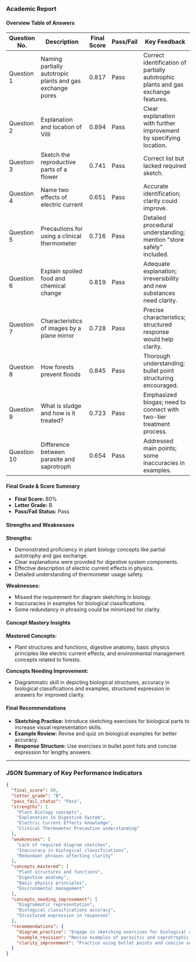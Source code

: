 ### Academic Report

#### Overview Table of Answers

| Question No. | Description | Final Score | Pass/Fail | Key Feedback |
|--------------|-------------|-------------|-----------|--------------|
| Question 1   | Naming partially autotropic plants and gas exchange pores | 0.817 | Pass | Correct identification of partially autotrophic plants and gas exchange features. |
| Question 2   | Explanation and location of Villi | 0.894 | Pass | Clear explanation with further improvement by specifying location. |
| Question 3   | Sketch the reproductive parts of a flower | 0.741 | Pass | Correct list but lacked required sketch. |
| Question 4   | Name two effects of electric current | 0.651 | Pass | Accurate identification; clarity could improve. |
| Question 5   | Precautions for using a clinical thermometer | 0.716 | Pass | Detailed procedural understanding; mention "store safely" included. |
| Question 6   | Explain spoiled food and chemical change | 0.819 | Pass | Adequate explanation; irreversibility and new substances need clarity. |
| Question 7   | Characteristics of images by a plane mirror | 0.728 | Pass | Precise characteristics; structured response would help clarity. |
| Question 8   | How forests prevent floods | 0.845 | Pass | Thorough understanding; bullet point structuring encouraged. |
| Question 9   | What is sludge and how is it treated? | 0.723 | Pass | Emphasized biogas; need to connect with two-tier treatment process. |
| Question 10  | Difference between parasite and saprotroph | 0.654 | Pass | Addressed main points; some inaccuracies in examples. |

#### Final Grade & Score Summary
- **Final Score:** 80%
- **Letter Grade:** B
- **Pass/Fail Status:** Pass

#### Strengths and Weaknesses

**Strengths:**
- Demonstrated proficiency in plant biology concepts like partial autotrophy and gas exchange.
- Clear explanations were provided for digestive system components.
- Effective description of electric current effects in physics.
- Detailed understanding of thermometer usage safety.

**Weaknesses:**
- Missed the requirement for diagram sketching in biology.
- Inaccuracies in examples for biological classifications.
- Some redundancy in phrasing could be minimized for clarity.

#### Concept Mastery Insights

**Mastered Concepts:**
- Plant structures and functions, digestive anatomy, basic physics principles like electric current effects, and environmental management concepts related to forests.

**Concepts Needing Improvement:**
- Diagrammatic skill in depicting biological structures, accuracy in biological classifications and examples, structured expression in answers for improved clarity.

#### Final Recommendations
- **Sketching Practice:** Introduce sketching exercises for biological parts to increase visual representation skills.
- **Example Review:** Revise and quiz on biological examples for better accuracy.
- **Response Structure:** Use exercises in bullet point lists and concise expression for lengthy answers.

---

### JSON Summary of Key Performance Indicators

```json
{
  "final_score": 80,
  "letter_grade": "B",
  "pass_fail_status": "Pass",
  "strengths": [
    "Plant Biology concepts",
    "Explanation in Digestive System",
    "Electric Current Effects knowledge",
    "Clinical Thermometer Precaution understanding"
  ],
  "weaknesses": [
    "Lack of required diagram sketches",
    "Inaccuracy in biological classifications",
    "Redundant phrases affecting clarity"
  ],
  "concepts_mastered": [
    "Plant structures and functions",
    "Digestive anatomy",
    "Basic physics principles",
    "Environmental management"
  ],
  "concepts_needing_improvement": [
    "Diagrammatic representation",
    "Biological classifications accuracy",
    "Structured expression in responses"
  ],
  "recommendations": {
    "diagram_practice": "Engage in sketching exercises for biological diagrams.",
    "example_revision": "Revise examples of parasitic and saprotrophic organisms.",
    "clarity_improvement": "Practice using bullet points and concise sentences."
  }
}
```